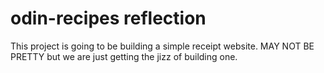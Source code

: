 # odin-recipes reflection
 This project is going to be building a simple receipt website. MAY NOT BE PRETTY but we are just getting the jizz of building one.
